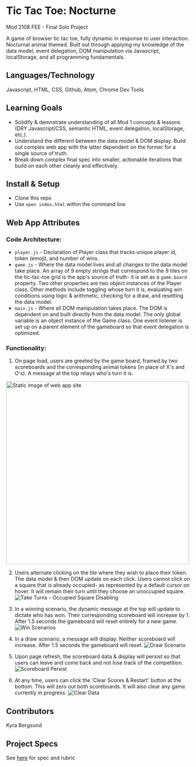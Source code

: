 # Tic Tac Toe: Nocturne 

Mod 2108 FEE - Final Solo Project

A game of browser tic tac toe, fully dynamic in response to user interaction. Nocturnal animal themed. Built out through applying my knowledge of the data model, event delegation, DOM manipulation via Javascript, localStorage, and all programming fundamentals. 

## Languages/Technology
Javascript, HTML, CSS, Github, Atom, Chrome Dev Tools

## Learning Goals
* Solidify & demnstrate understanding of all Mod 1 concepts & lessons (DRY Javascript/CSS, semantic HTML, event delegation, localStorage, etc.).
* Understand the different between the data model & DOM display. Build out complex web app with the latter dependent on the former for a single source of truth.
* Break down complex final spec into smaller, actionable iterations that build on each other cleanly and effectively.

## Install & Setup
- Clone this repo
- Use `open index.html` within the command line

## Web App Attributes 
### Code Architecture:
* `player.js` - Declaration of Player class that tracks unique player id, token (emoji), and number of wins.
* `game.js` - Where the data model lives and all changes to the data model take place. An array of 9 empty strings that correspond to the 9 tiles on the tic-tac-toe grid is the app's source of truth- it is set as a `game.board` property. Two other properties are two object instances of the Player class. Other methods include toggling whose turn it is, evaluating win conditions using logic & arithmetic, checking for a draw, and resetting the data model.
* `main.js` - Where all DOM manipulation takes place. The DOM is dependent on and built directly from the data model. The only global variable is an object instance of the Game class. One event listener is set up on a parent element of the gameboard so that event delegation is optimized.

### Functionality:
1. On page load, users are greeted by the game board, framed by two scoreboards and the corresponding animal tokens (in place of X's and O's). A message at the top relays who's turn it is.
<img width="500" alt="Static image of web app site" src="https://user-images.githubusercontent.com/49960644/135168161-fddb6b9d-1bc9-40d0-96d4-1c51f6a8580d.png">

2. Users alternate clicking on the tile where they wish to place their token. The data model & then DOM update on each click. Users cannot click on a square that is already occupied- as represented by a default cursor on hover. It will remain their turn until they choose an unoccupied square.
![Take Turns - Occupied Square Disabling](https://user-images.githubusercontent.com/49960644/135172416-bc484ca7-3f82-462a-8de6-60fba408868f.gif)

3. In a winning scenario, the dynamic message at the top will update to dictate who has won. Their corresponding scoreboard will increase by 1. After 1.5 seconds the gameboard will reset entirely for a new game.
![Win Scenarios](https://user-images.githubusercontent.com/49960644/135172734-55a30868-3223-492e-a585-f223cda97c96.gif)

4. In a draw scenario, a message will display. Neither scoreboard will increase. After 1.5 seconds the gameboard will reset. 
![Draw Scenario](https://user-images.githubusercontent.com/49960644/135173812-6aede74d-428a-4eef-a751-1fd95e9bd393.gif)

5. Upon page refresh, the scoreboard data & display will persist so that users can leave and come back and not lose track of the competition.
![Scoreboard Persist](https://user-images.githubusercontent.com/49960644/135174065-835948bf-e5ce-4101-b0d9-d69599a2b7ef.gif)

6. At any time, users can click the 'Clear Scores & Restart' button at the bottom. This will zero out both scoreboards. It will also clear any game currently in progress.
![Clear Data](https://user-images.githubusercontent.com/49960644/135174479-a1c6118a-badf-44a8-bc74-847696b4e948.gif)

## Contributors
Kyra Bergsund

## Project Specs
See [here](https://frontend.turing.edu/projects/module-1/tic-tac-toe-solo.html) for spec and rubric


